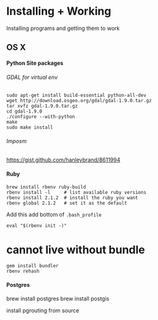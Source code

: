 # Installing + Working
Installing programs and getting them to work

## OS X
#### Python Site packages
######  GDAL for virtual env
```
sudo apt-get install build-essential python-all-dev
wget http://download.osgeo.org/gdal/gdal-1.9.0.tar.gz
tar xvfz gdal-1.9.0.tar.gz
cd gdal-1.9.0
./configure --with-python
make
sudo make install
```
######  Imposm
https://gist.github.com/hanleybrand/8611994

#### Ruby
```
brew install rbenv ruby-build
rbenv install -l     # list available ruby versions
rbenv install 2.1.2  # install the ruby you want
rbenv global 2.1.2   # set it as the default
```
Add this add bottom of `.bash_profile`
```
eval "$(rbenv init -)"
```

# cannot live without bundle
```
gem install bundler
rbenv rehash
```

#### Postgres
brew install postgres
brew install postgis

install pgrouting from source




